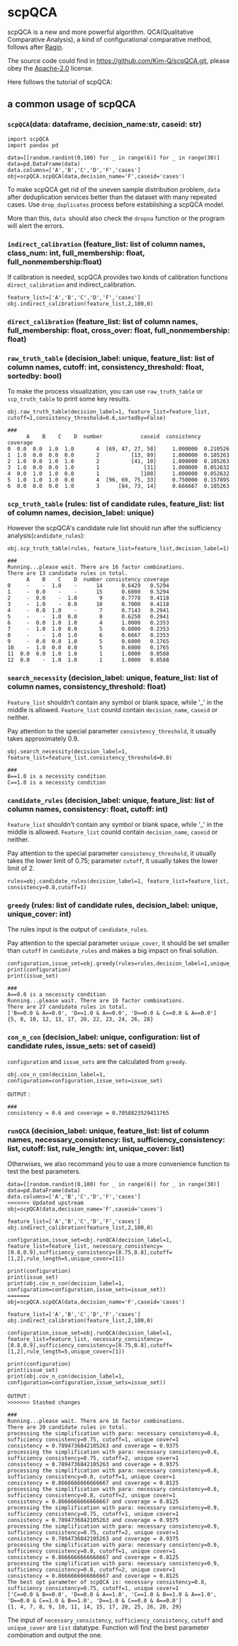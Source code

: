 # scpQCA

scpQCA is a new and more powerful algorithm. QCA(Qualitative Comparative Analysis), a kind of configurational comparative method, follows after [Ragin](https://books.google.com/books?hl=zh-CN&lr=&id=PnI-DQAAQBAJ&oi=fnd&pg=PP1&dq=QCA+Ragin&ots=ZLKBNEMpEy&sig=Kg9oQrTzez3HkMguKEUOaAtCXEw).

The source code could find in https://github.com/Kim-Q/scpQCA.git, please obey the [Apache-2.0](https://www.apache.org/licenses/LICENSE-2.0.html) license.

Here follows the tutorial of scpQCA:

## a common usage of scpQCA

### `scpQCA`(data: dataframe, decision_name:str, caseid: str)

```
import scpQCA
import pandas pd

data=[[random.randint(0,100) for _ in range(6)] for _ in range(30)]
data=pd.DataFrame(data)
data.columns=['A','B','C','D','F','cases']
obj=scpQCA.scpQCA(data,decision_name='F',caseid='cases')
```

To make scpQCA get rid of the uneven sample distribution problem, `data` after deduplication services better than the dataset with many repeated cases. Use `drop_duplicates` process before establishing a scpQCA model.

More than this, `data `should also check the `dropna` function or the program will alert the errors.

### `indirect_calibration` (feature_list: list of column names, class_num: int, full_membership: float, full_nonmembership:float)

If calibration is needed, scpQCA provides two kinds of calibration functions `direct_calibration` and indirect_calibration.

```
feature_list=['A','B','C','D','F','cases']
obj.indirect_calibration(feature_list,2,100,0)
```

### `direct_calibration` (feature_list: list of column names, full_membership: float, cross_over: float, full_nonmembership: float)

### `raw_truth_table` (decision_label: unique, feature_list: list of column names, cutoff: int, consistency_threshold: float, sortedby: bool)

To make the process visualization, you can use `raw_truth_table` or `scp_truth_table` to print some key results.

```
obj.raw_truth_table(decision_label=1, feature_list=feature_list, cutoff=1,consistency_threshold=0.6,sortedby=False)

###
      A    B    C    D  number            caseid  consistency  coverage
0  0.0  0.0  1.0  1.0       4  [69, 47, 27, 58]     1.000000  0.210526
1  1.0  0.0  0.0  0.0       2          [13, 89]     1.000000  0.105263
2  1.0  0.0  1.0  1.0       2          [41, 10]     1.000000  0.105263
3  1.0  0.0  0.0  1.0       1              [31]     1.000000  0.052632
4  0.0  1.0  1.0  0.0       1             [100]     1.000000  0.052632
5  1.0  1.0  1.0  0.0       4  [96, 69, 75, 33]     0.750000  0.157895
6  0.0  0.0  0.0  1.0       3      [84, 73, 14]     0.666667  0.105263
```

### `scp_truth_table` (rules: list of candidate rules, feature_list: list of column names, decision_label: unique)

However the scpQCA's candidate rule list should run after the sufficiency analysis(`candidate_rules`):

```
obj.scp_truth_table(rules, feature_list=feature_list,decision_label=1)

###
Running...please wait. There are 16 factor combinations.
There are 13 candidate rules in total.
      A    B    C    D  number consistency coverage
0     -    -  1.0    -      14      0.6429   0.5294
1     -  0.0    -    -      15      0.6000   0.5294
2     -  0.0    -  1.0       9      0.7778   0.4118
3     -  1.0    -  0.0      10      0.7000   0.4118
4     -  0.0  1.0    -       7      0.7143   0.2941
5     -    -  1.0  0.0       8      0.6250   0.2941
6     -  0.0  1.0  1.0       4      1.0000   0.2353
7     -  1.0  1.0  0.0       5      0.8000   0.2353
8     -    -  1.0  1.0       6      0.6667   0.2353
9     -  0.0  0.0  1.0       5      0.6000   0.1765
10    -  1.0  0.0  0.0       5      0.6000   0.1765
11  0.0  0.0  1.0  1.0       1      1.0000   0.0588
12  0.0    -  1.0  1.0       1      1.0000   0.0588
```

### `search_necessity` (decision_label: unique, feature_list: list of column names, consistency_threshold: float)

`Feature_list` shouldn't contain any symbol or blank space, while '_' in the middle is allowed. `Feature_list` counld contain `decision_name`, `caseid` or neither.

Pay attention to the special parameter `consistency_threshold`, it usually takes approximately 0.9.

```
obj.search_necessity(decision_label=1, feature_list=feature_list,consistency_threshold=0.8)

###
B==1.0 is a necessity condition
C==1.0 is a necessity condition
```

### `candidate_rules` (decision_label: unique, feature_list: list of column names, consistency: float, cutoff: int)

`Feature_list` shouldn't contain any symbol or blank space, while '_' in the middle is allowed. `Feature_list` counld contain `decision_name`, `caseid` or neither.

Pay attention to the special parameter `consistency_threshold`, it usually takes the lower limit of 0.75; parameter `cutoff`, it usually takes the lower limit of 2.

```
rules=obj.candidate_rules(decision_label=1, feature_list=feature_list, consistency=0.8,cutoff=1)
```

### `greedy` (rules: list of candidate rules, decision_label: unique, unique_cover: int)

The rules input is the output of `candidate_rules`.

Pay attention to the special parameter `unique_cover`, it should be set smaller than `cutoff` in `candidate_rules` and makes a big impact on final solution.

```
configuration,issue_set=obj.greedy(rules=rules,decision_label=1,unique_cover=2)
print(configuration)
print(issue_set)

###
A==0.0 is a necessity condition
Running...please wait. There are 16 factor combinations.
There are 27 candidate rules in total.
['B==0.0 & A==0.0', 'D==1.0 & A==0.0', 'D==0.0 & C==0.0 & A==0.0']
{5, 8, 10, 12, 13, 17, 20, 22, 23, 24, 26, 28}
```

### `con_n_con` (decision_label: unique, configuration: list of candidate rules, issue_sets: set of caseid)

`configuration` and `issue_sets` are the calculated from `greedy`.

```
obj.cov_n_con(decision_label=1, configuration=configuration,issue_sets=issue_set)

```

```
OUTPUT：

###
consistency = 0.6 and coverage = 0.7058823529411765
```

### `runQCA` (decision_label: unique, feature_list: list of column names, necessary_consistency: list, sufficiency_consistency: list, cutoff: list, rule_length: int, unique_cover: list)

Otherwises, we also recommand you to use a more convenience function to test the best parameters.

```
data=[[random.randint(0,100) for _ in range(6)] for _ in range(30)]
data=pd.DataFrame(data)
data.columns=['A','B','C','D','F','cases']
<<<<<<< Updated upstream
obj=scpQCA(data,decision_name='F',caseid='cases')

feature_list=['A','B','C','D','F','cases']
obj.indirect_calibration(feature_list,2,100,0)

configuration,issue_set=obj.runQCA(decision_label=1, feature_list=feature_list, necessary_consistency=[0.8,0.9],sufficiency_consistency=[0.75,0.8],cutoff=[1,2],rule_length=5,unique_cover=[1])

print(configuration)
print(issue_set)
print(obj.cov_n_con(decision_label=1, configuration=configuration,issue_sets=issue_set))
=======
obj=scpQCA.scpQCA(data,decision_name='F',caseid='cases')

feature_list=['A','B','C','D','F','cases']
obj.indirect_calibration(feature_list,2,100,0)

configuration,issue_set=obj.runQCA(decision_label=1, feature_list=feature_list, necessary_consistency=[0.8,0.9],sufficiency_consistency=[0.75,0.8],cutoff=[1,2],rule_length=5,unique_cover=[1])

print(configuration)
print(issue_set)
print(obj.cov_n_con(decision_label=1, configuration=configuration,issue_sets=issue_set))
```

```
OUTPUT：
>>>>>>> Stashed changes

###
Running...please wait. There are 16 factor combinations.
There are 20 candidate rules in total.
processing the simplification with para: necessary consistency=0.8, sufficiency consistency=0.75, cutoff=1, unique cover=1
consistency = 0.7894736842105263 and coverage = 0.9375
processing the simplification with para: necessary consistency=0.8, sufficiency consistency=0.75, cutoff=2, unique cover=1
consistency = 0.7894736842105263 and coverage = 0.9375
processing the simplification with para: necessary consistency=0.8, sufficiency consistency=0.8, cutoff=1, unique cover=1
consistency = 0.8666666666666667 and coverage = 0.8125
processing the simplification with para: necessary consistency=0.8, sufficiency consistency=0.8, cutoff=2, unique cover=1
consistency = 0.8666666666666667 and coverage = 0.8125
processing the simplification with para: necessary consistency=0.9, sufficiency consistency=0.75, cutoff=1, unique cover=1
consistency = 0.7894736842105263 and coverage = 0.9375
processing the simplification with para: necessary consistency=0.9, sufficiency consistency=0.75, cutoff=2, unique cover=1
consistency = 0.7894736842105263 and coverage = 0.9375
processing the simplification with para: necessary consistency=0.9, sufficiency consistency=0.8, cutoff=1, unique cover=1
consistency = 0.8666666666666667 and coverage = 0.8125
processing the simplification with para: necessary consistency=0.9, sufficiency consistency=0.8, cutoff=2, unique cover=1
consistency = 0.8666666666666667 and coverage = 0.8125
The best opt parameter of scpQCA is: necessary consistency=0.8, sufficiency consistency=0.75, cutoff=1, unique cover=1
['C==0.0 & B==0.0', 'D==0.0 & A==1.0', 'C==1.0 & B==1.0 & A==1.0', 'D==0.0 & C==1.0 & B==1.0', 'D==1.0 & C==0.0 & A==0.0']
{1, 4, 7, 8, 9, 10, 11, 14, 15, 17, 20, 25, 26, 28, 29}

```

The input of `necessary_consistency`, `sufficiency_consistency`, `cutoff` and `unique_cover` are `list` datatype. Function will find the best parameter combination and output the one.
